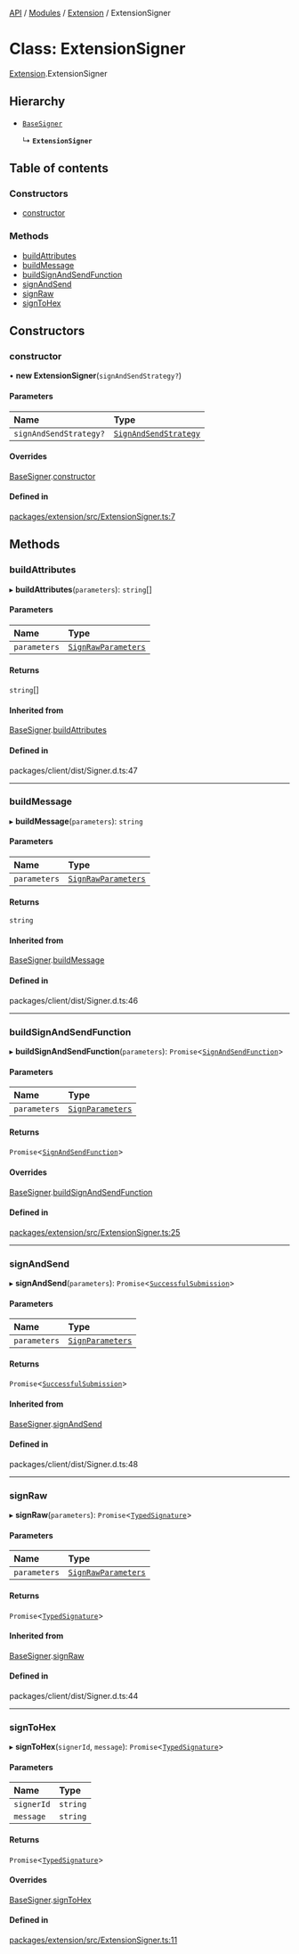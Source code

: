 [API](../API.md) / [Modules](../modules.md) / [Extension](../modules/Extension.md) / ExtensionSigner

# Class: ExtensionSigner

[Extension](../modules/Extension.md).ExtensionSigner

## Hierarchy

- [`BaseSigner`](Client.BaseSigner.md)

  ↳ **`ExtensionSigner`**

## Table of contents

### Constructors

- [constructor](Extension.ExtensionSigner.md#constructor)

### Methods

- [buildAttributes](Extension.ExtensionSigner.md#buildattributes)
- [buildMessage](Extension.ExtensionSigner.md#buildmessage)
- [buildSignAndSendFunction](Extension.ExtensionSigner.md#buildsignandsendfunction)
- [signAndSend](Extension.ExtensionSigner.md#signandsend)
- [signRaw](Extension.ExtensionSigner.md#signraw)
- [signToHex](Extension.ExtensionSigner.md#signtohex)

## Constructors

### constructor

• **new ExtensionSigner**(`signAndSendStrategy?`)

#### Parameters

| Name | Type |
| :------ | :------ |
| `signAndSendStrategy?` | [`SignAndSendStrategy`](../interfaces/Client.SignAndSendStrategy.md) |

#### Overrides

[BaseSigner](Client.BaseSigner.md).[constructor](Client.BaseSigner.md#constructor)

#### Defined in

[packages/extension/src/ExtensionSigner.ts:7](https://github.com/logion-network/logion-api/blob/main/packages/extension/src/ExtensionSigner.ts#L7)

## Methods

### buildAttributes

▸ **buildAttributes**(`parameters`): `string`[]

#### Parameters

| Name | Type |
| :------ | :------ |
| `parameters` | [`SignRawParameters`](../interfaces/Client.SignRawParameters.md) |

#### Returns

`string`[]

#### Inherited from

[BaseSigner](Client.BaseSigner.md).[buildAttributes](Client.BaseSigner.md#buildattributes)

#### Defined in

packages/client/dist/Signer.d.ts:47

___

### buildMessage

▸ **buildMessage**(`parameters`): `string`

#### Parameters

| Name | Type |
| :------ | :------ |
| `parameters` | [`SignRawParameters`](../interfaces/Client.SignRawParameters.md) |

#### Returns

`string`

#### Inherited from

[BaseSigner](Client.BaseSigner.md).[buildMessage](Client.BaseSigner.md#buildmessage)

#### Defined in

packages/client/dist/Signer.d.ts:46

___

### buildSignAndSendFunction

▸ **buildSignAndSendFunction**(`parameters`): `Promise`<[`SignAndSendFunction`](../modules/Client.md#signandsendfunction)\>

#### Parameters

| Name | Type |
| :------ | :------ |
| `parameters` | [`SignParameters`](../interfaces/Client.SignParameters.md) |

#### Returns

`Promise`<[`SignAndSendFunction`](../modules/Client.md#signandsendfunction)\>

#### Overrides

[BaseSigner](Client.BaseSigner.md).[buildSignAndSendFunction](Client.BaseSigner.md#buildsignandsendfunction)

#### Defined in

[packages/extension/src/ExtensionSigner.ts:25](https://github.com/logion-network/logion-api/blob/main/packages/extension/src/ExtensionSigner.ts#L25)

___

### signAndSend

▸ **signAndSend**(`parameters`): `Promise`<[`SuccessfulSubmission`](../interfaces/Client.SuccessfulSubmission.md)\>

#### Parameters

| Name | Type |
| :------ | :------ |
| `parameters` | [`SignParameters`](../interfaces/Client.SignParameters.md) |

#### Returns

`Promise`<[`SuccessfulSubmission`](../interfaces/Client.SuccessfulSubmission.md)\>

#### Inherited from

[BaseSigner](Client.BaseSigner.md).[signAndSend](Client.BaseSigner.md#signandsend)

#### Defined in

packages/client/dist/Signer.d.ts:48

___

### signRaw

▸ **signRaw**(`parameters`): `Promise`<[`TypedSignature`](../interfaces/Client.TypedSignature.md)\>

#### Parameters

| Name | Type |
| :------ | :------ |
| `parameters` | [`SignRawParameters`](../interfaces/Client.SignRawParameters.md) |

#### Returns

`Promise`<[`TypedSignature`](../interfaces/Client.TypedSignature.md)\>

#### Inherited from

[BaseSigner](Client.BaseSigner.md).[signRaw](Client.BaseSigner.md#signraw)

#### Defined in

packages/client/dist/Signer.d.ts:44

___

### signToHex

▸ **signToHex**(`signerId`, `message`): `Promise`<[`TypedSignature`](../interfaces/Client.TypedSignature.md)\>

#### Parameters

| Name | Type |
| :------ | :------ |
| `signerId` | `string` |
| `message` | `string` |

#### Returns

`Promise`<[`TypedSignature`](../interfaces/Client.TypedSignature.md)\>

#### Overrides

[BaseSigner](Client.BaseSigner.md).[signToHex](Client.BaseSigner.md#signtohex)

#### Defined in

[packages/extension/src/ExtensionSigner.ts:11](https://github.com/logion-network/logion-api/blob/main/packages/extension/src/ExtensionSigner.ts#L11)
